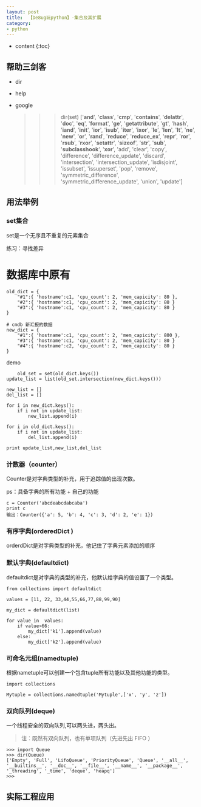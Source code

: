 ```yaml
---
layout: post
title:  【De8ug玩python】-集合及其扩展
category: 
- python  
---
```


* content
{:toc}


## 帮助三剑客  

- dir  
- help  
- google

    >>> dir(set)
    ['__and__', '__class__', '__cmp__', '__contains__', '__delattr__', '__doc__', '__eq__', '__format__', '__ge__', '__getattribute__', '__gt__', '__hash__', '__iand__', '__init__', '__ior__', '__isub__', '__iter__', '__ixor__', '__le__', '__len__', '__lt__', '__ne__', '__new__', '__or__', '__rand__', '__reduce__', '__reduce_ex__', '__repr__', '__ror__', '__rsub__', '__rxor__', '__setattr__', '__sizeof__', '__str__', '__sub__', '__subclasshook__', '__xor__', 'add', 'clear', 'copy', 'difference', 'difference_update', 'discard', 'intersection', 'intersection_update', 'isdisjoint', 'issubset', 'issuperset', 'pop', 'remove', 'symmetric_difference', 'symmetric_difference_update', 'union', 'update']

## 用法举例  

### set集合

set是一个无序且不重复的元素集合

练习：寻找差异
# 数据库中原有
   
    old_dict = {
        "#1":{ 'hostname':c1, 'cpu_count': 2, 'mem_capicity': 80 },
        "#2":{ 'hostname':c1, 'cpu_count': 2, 'mem_capicity': 80 }
        "#3":{ 'hostname':c1, 'cpu_count': 2, 'mem_capicity': 80 }
    }
     
    # cmdb 新汇报的数据
    new_dict = {
        "#1":{ 'hostname':c1, 'cpu_count': 2, 'mem_capicity': 800 },
        "#3":{ 'hostname':c1, 'cpu_count': 2, 'mem_capicity': 80 }
        "#4":{ 'hostname':c2, 'cpu_count': 2, 'mem_capicity': 80 }
    }

demo

        old_set = set(old_dict.keys())
    update_list = list(old_set.intersection(new_dict.keys()))

    new_list = []
    del_list = []

    for i in new_dict.keys():
        if i not in update_list:
            new_list.append(i)

    for i in old_dict.keys():
        if i not in update_list:
            del_list.append(i)

    print update_list,new_list,del_list


### 计数器（counter）

Counter是对字典类型的补充，用于追踪值的出现次数。

ps：具备字典的所有功能 + 自己的功能

    c = Counter('abcdeabcdabcaba')
    print c
    输出：Counter({'a': 5, 'b': 4, 'c': 3, 'd': 2, 'e': 1})

### 有序字典(orderedDict )

orderdDict是对字典类型的补充，他记住了字典元素添加的顺序

### 默认字典(defaultdict) 
defaultdict是对字典的类型的补充，他默认给字典的值设置了一个类型。

    from collections import defaultdict

    values = [11, 22, 33,44,55,66,77,88,99,90]

    my_dict = defaultdict(list)

    for value in  values:
        if value>66:
            my_dict['k1'].append(value)
        else:
            my_dict['k2'].append(value)

### 可命名元组(namedtuple) 

根据nametuple可以创建一个包含tuple所有功能以及其他功能的类型。

    import collections
     
    Mytuple = collections.namedtuple('Mytuple',['x', 'y', 'z'])


### 双向队列(deque)

一个线程安全的双向队列,可以两头进，两头出。

> 注：既然有双向队列，也有单项队列（先进先出 FIFO ）

    >>> import Queue
    >>> dir(Queue)
    ['Empty', 'Full', 'LifoQueue', 'PriorityQueue', 'Queue', '__all__', '__builtins__', '__doc__', '__file__', '__name__', '__package__', '_threading', '_time', 'deque', 'heapq']
    >>> 

## 实际工程应用  